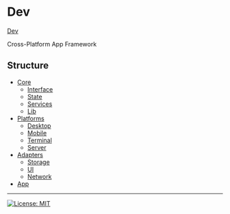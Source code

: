 # Dev

[Dev](./README.md)

Cross-Platform App Framework

## Structure




- [Core](./src/core/README.md)
    * [Interface](./src/core/interface/README.md)
    * [State](./src/core/state/README.md)
    * [Services](./src/core/services/README.md)
    * [Lib](./src/core/lib/README.md)
- [Platforms](./src/platforms/README.md)
    * [Desktop](./src/platforms/desktop/README.md)
    * [Mobile](./src/platforms/mobile/README.md)
    * [Terminal](./src/platforms/terminal/README.md)
    * [Server](./src/platforms/server/README.md)
- [Adapters](./src/adapters/README.md)
    * [Storage](./src/adapters/storage/README.md)
    * [UI](./src/adapters/ui/README.md)
    * [Network](./src/adapters/network/README.md)
- [App](./src/app/README.md)

-----
[![License: MIT](https://img.shields.io/badge/License-MIT-yellow.svg)](https://opensource.org/licenses/MIT)